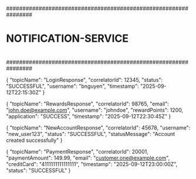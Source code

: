 ################################################################
#                                                              #
#                   NOTIFICATION-SERVICE                       #
#                                                              #
################################################################

{
  "topicName": "LoginResponse",
  "correlatorId": 12345,
  "status": "SUCCESSFUL",
  "username": "bnguyen",
  "timestamp": "2025-09-12T22:15:30Z"
}

{
  "topicName": "RewardsResponse",
  "correlatorId": 98765,
  "email": "john.doe@example.com",
  "username": "johndoe",
  "rewardPoints": 1200,
  "application": "SUCCESS",
  "timestamp": "2025-09-12T22:30:45Z"
}

{
  "topicName": "NewAccountResponse",
  "correlatorId": 45678,
  "username": "new_user123",
  "status": "SUCCESSFUL",
  "statusMessage": "Account created successfully"
}

{
  "topicName": "PaymentResponse",
  "correlatorId": 20001,
  "paymentAmount": 149.99,
  "email": "customer.one@example.com",
  "creditCard": "4111111111111111",
  "timestamp": "2025-09-12T23:00:00Z",
  "status": "SUCCESSFUL"
}